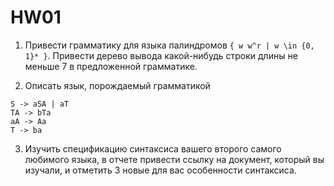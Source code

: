 # HW01

1. Привести грамматику для языка палиндромов `{ w w^r | w \in {0, 1}* }`. Привести дерево вывода какой-нибудь строки длины не меньше 7 в предложенной грамматике.

3. Описать язык, порождаемый грамматикой
  ```
  S -> aSA | aT 
  TA -> bTa
  aA -> Aa
  T -> ba
  ```
  
3. Изучить спецификацию синтаксиса вашего второго самого любимого языка, в отчете привести ссылку на документ, который вы изучали, и отметить 3 новые для вас особенности синтаксиса.
